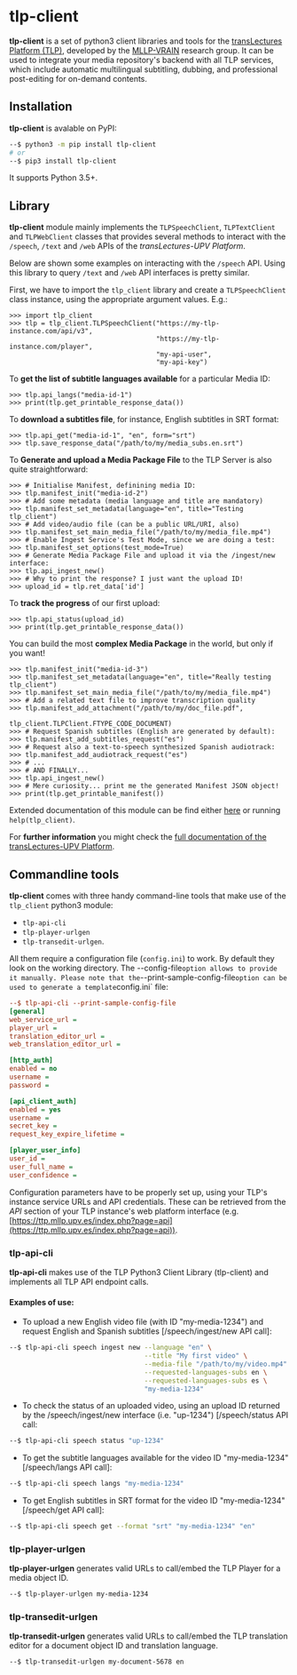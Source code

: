 # tlp-client

**tlp-client** is a set of python3 client libraries and tools for the
[transLectures Platform (TLP)](https://ttp.mllp.upv.es/doc), developed by the
[MLLP-VRAIN](https://mllp.upv.es) research group. It can be used to integrate
your media repository's backend with all TLP services, which include automatic
multilingual subtitling, dubbing, and professional post-editing for on-demand
contents.

## Installation

**tlp-client** is avalable on PyPI:

```bash
--$ python3 -m pip install tlp-client
# or
--$ pip3 install tlp-client
```

It supports Python 3.5+.

## Library

**tlp-client** module mainly implements the `TLPSpeechClient`,
`TLPTextClient` and `TLPWebClient` classes that provides
several methods to interact with the `/speech`, `/text` and `/web` APIs of the
*transLectures-UPV Platform*.

Below are shown some examples on interacting with the `/speech`
API. Using this library to query `/text` and `/web` API interfaces is pretty similar.

First, we have to import the `tlp_client` library and create a
`TLPSpeechClient` class instance, using the appropriate argument values. E.g.:

```python3
>>> import tlp_client
>>> tlp = tlp_client.TLPSpeechClient("https://my-tlp-instance.com/api/v3", 
                                     "https://my-tlp-instance.com/player", 
                                     "my-api-user", 
                                     "my-api-key")
```

To **get the list of subtitle languages available** for a particular Media ID:

```python3
>>> tlp.api_langs("media-id-1")
>>> print(tlp.get_printable_response_data())
```

To **download a subtitles file**, for instance, English subtitles in SRT format:

```python3
>>> tlp.api_get("media-id-1", "en", form="srt")
>>> tlp.save_response_data("/path/to/my/media_subs.en.srt")
```

To **Generate and upload a Media Package File** to the TLP Server is also quite straightforward:
   
```python3 
>>> # Initialise Manifest, definining media ID:
>>> tlp.manifest_init("media-id-2")
>>> # Add some metadata (media language and title are mandatory)
>>> tlp.manifest_set_metadata(language="en", title="Testing tlp_client")
>>> # Add video/audio file (can be a public URL/URI, also)
>>> tlp.manifest_set_main_media_file("/path/to/my/media_file.mp4")
>>> # Enable Ingest Service's Test Mode, since we are doing a test:
>>> tlp.manifest_set_options(test_mode=True)
>>> # Generate Media Package File and upload it via the /ingest/new interface:
>>> tlp.api_ingest_new()
>>> # Why to print the response? I just want the upload ID!
>>> upload_id = tlp.ret_data['id']
```

To **track the progress** of our first upload: 

```python3
>>> tlp.api_status(upload_id)
>>> print(tlp.get_printable_response_data())
```
    
You can build the most **complex Media Package** in the world, but only if you want!
   
```python3
>>> tlp.manifest_init("media-id-3")
>>> tlp.manifest_set_metadata(language="en", title="Really testing tlp_client")
>>> tlp.manifest_set_main_media_file("/path/to/my/media_file.mp4")
>>> # Add a related text file to improve transcription quality
>>> tlp.manifest_add_attachment("/path/to/my/doc_file.pdf", 
                                 tlp_client.TLPClient.FTYPE_CODE_DOCUMENT)
>>> # Request Spanish subtitles (English are generated by default):
>>> tlp.manifest_add_subtitles_request("es")
>>> # Request also a text-to-speech synthesized Spanish audiotrack:
>>> tlp.manifest_add_audiotrack_request("es")
>>> # ...
>>> # AND FINALLY...
>>> tlp.api_ingest_new()
>>> # Mere curiosity... print me the generated Manifest JSON object!
>>> print(tlp.get_printable_manifest())
``` 

Extended documentation of this module can be find either [here](https://ttp.mllp.upv.es/doc/clients/python3) or running `help(tlp_client)`.

For **further information** you might check the [full documentation of the transLectures-UPV Platform](https://ttp.mllp.upv.es/doc).

## Commandline tools

**tlp-client** comes with three handy command-line tools that make use of the
`tlp_client` python3 module: 
- `tlp-api-cli`
- `tlp-player-urlgen`
- `tlp-transedit-urlgen`. 

All them require a configuration file (`config.ini`) to work. By default they
look on the working directory. The --config-file` option allows to provide it
manually. Please note that the `--print-sample-config-file` option can be used
to generate a template `config.ini` file: 


```ini
--$ tlp-api-cli --print-sample-config-file
[general]
web_service_url = 
player_url = 
translation_editor_url = 
web_translation_editor_url = 

[http_auth]
enabled = no
username = 
password = 

[api_client_auth]
enabled = yes
username = 
secret_key = 
request_key_expire_lifetime = 

[player_user_info]
user_id = 
user_full_name = 
user_confidence = 

```

Configuration parameters have to be properly set up,
using your TLP's instance service URLs and API credentials. These can be retrieved from
the *API* section of your TLP instance's web platform interface (e.g.
[https://ttp.mllp.upv.es/index.php?page=api](https://ttp.mllp.upv.es/index.php?page=api)).


### tlp-api-cli

**tlp-api-cli** makes use of the TLP Python3 Client Library (tlp-client) and implements all TLP API endpoint calls. 

#### Examples of use:

  - To upload a new English video file (with ID "my-media-1234") and request English and
    Spanish subtitles [/speech/ingest/new API call]:

```bash
--$ tlp-api-cli speech ingest new --language "en" \
                                  --title "My first video" \
                                  --media-file "/path/to/my/video.mp4" \
                                  --requested-languages-subs en \
                                  --requested-languages-subs es \
                                  "my-media-1234"
```

  - To check the status of an uploaded video, using an upload ID returned by
    the /speech/ingest/new interface (i.e. "up-1234") [/speech/status API   
    call:
   
```bash
--$ tlp-api-cli speech status "up-1234"
```

  - To get the subtitle languages available for the video ID "my-media-1234"
    [/speech/langs API call]:

```bash
--$ tlp-api-cli speech langs "my-media-1234"
```

  - To get English subtitles in SRT format for the video ID "my-media-1234" [/speech/get
    API call]:

```bash
--$ tlp-api-cli speech get --format "srt" "my-media-1234" "en" 
```

### tlp-player-urlgen

**tlp-player-urlgen** generates valid URLs to call/embed the TLP Player for a media object ID. 

```bash
--$ tlp-player-urlgen my-media-1234
```

### tlp-transedit-urlgen

**tlp-transedit-urlgen** generates valid URLs to call/embed the TLP translation editor for a document object ID and translation language. 

```bash
--$ tlp-transedit-urlgen my-document-5678 en
```
